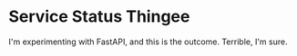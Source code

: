 # Service Status Thingee

I'm experimenting with FastAPI, and this is the outcome. Terrible, I'm sure.